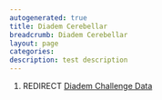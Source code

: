 ```yaml
---
autogenerated: true
title: Diadem Cerebellar
breadcrumb: Diadem Cerebellar
layout: page
categories: 
description: test description
---
```


1.  REDIRECT [Diadem Challenge Data](Diadem_Challenge_Data)
